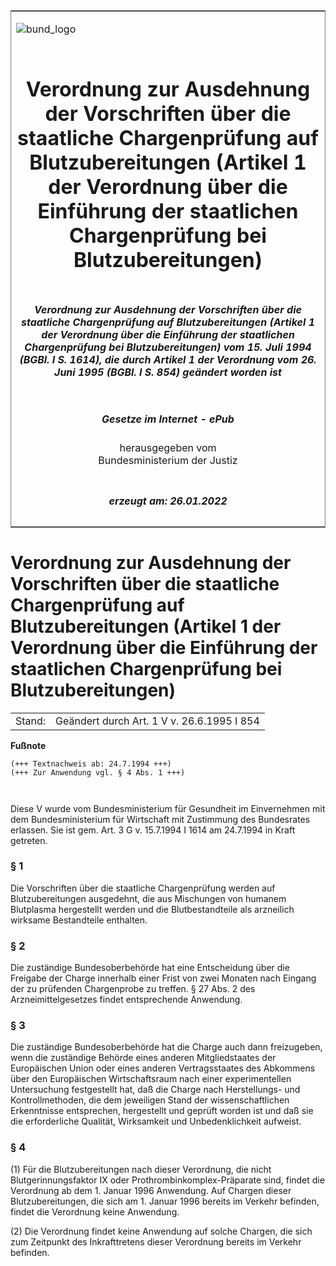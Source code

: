 <span id="DECKBLATT.html"></span>

<table border="0" frame="border" width="100%">

<tr valign="top">

<td align="left">

![bund\_logo](BfJ_2021_Web_de_de.gif)

</td>

<td align="right">

 

</td>

</tr>

<tr align="center" valign="middle">

<td colspan="2">

# Verordnung zur Ausdehnung der Vorschriften über die staatliche Chargenprüfung auf Blutzubereitungen (Artikel 1 der Verordnung über die Einführung der staatlichen Chargenprüfung bei Blutzubereitungen)

</td>

</tr>

<tr align="center" valign="middle">

<td colspan="2">

##### Verordnung zur Ausdehnung der Vorschriften über die staatliche Chargenprüfung auf Blutzubereitungen (Artikel 1 der Verordnung über die Einführung der staatlichen Chargenprüfung bei Blutzubereitungen) vom 15. Juli 1994 (BGBl. I S. 1614), die durch Artikel 1 der Verordnung vom 26. Juni 1995 (BGBl. I S. 854) geändert worden ist

</td>

</tr>

<tr align="center" valign="middle">

<td colspan="2">

  
  

##### Gesetze im Internet - ePub  
  
herausgegeben vom  
Bundesministerium der Justiz

</td>

</tr>

<tr align="center" valign="bottom">

<td colspan="2">

  
  

##### erzeugt am: 26.01.2022

</td>

</tr>

</table>

<span id="BJNR161410994.html"></span>

# Verordnung zur Ausdehnung der Vorschriften über die staatliche Chargenprüfung auf Blutzubereitungen (Artikel 1 der Verordnung über die Einführung der staatlichen Chargenprüfung bei Blutzubereitungen)

<div>

<div class="jnhtml">

|        |                                            |
| ------ | ------------------------------------------ |
| Stand: | Geändert durch Art. 1 V v. 26.6.1995 I 854 |

</div>

</div>

<div>

  
**Fußnote**

<div class="jnhtml">

<div>

<div class="jurAbsatz">

  

``` 
(+++ Textnachweis ab: 24.7.1994 +++)
(+++ Zur Anwendung vgl. § 4 Abs. 1 +++)

 
```

Diese V wurde vom Bundesministerium für Gesundheit im Einvernehmen mit
dem Bundesministerium für Wirtschaft mit Zustimmung des Bundesrates
erlassen. Sie ist gem. Art. 3 G v. 15.7.1994 I 1614 am 24.7.1994 in
Kraft getreten.

</div>

</div>

</div>

</div>

<span id="BJNR161410994BJNE000100307.html"></span>

### § 1  

<div>

<div class="jnhtml">

<div>

<div class="jurAbsatz">

Die Vorschriften über die staatliche Chargenprüfung werden auf
Blutzubereitungen ausgedehnt, die aus Mischungen von humanem Blutplasma
hergestellt werden und die Blutbestandteile als arzneilich wirksame
Bestandteile enthalten.

</div>

</div>

</div>

</div>

<span id="BJNR161410994BJNE000200307.html"></span>

### § 2  

<div>

<div class="jnhtml">

<div>

<div class="jurAbsatz">

Die zuständige Bundesoberbehörde hat eine Entscheidung über die Freigabe
der Charge innerhalb einer Frist von zwei Monaten nach Eingang der zu
prüfenden Chargenprobe zu treffen. § 27 Abs. 2 des Arzneimittelgesetzes
findet entsprechende Anwendung.

</div>

</div>

</div>

</div>

<span id="BJNR161410994BJNE000300307.html"></span>

### § 3  

<div>

<div class="jnhtml">

<div>

<div class="jurAbsatz">

Die zuständige Bundesoberbehörde hat die Charge auch dann freizugeben,
wenn die zuständige Behörde eines anderen Mitgliedstaates der
Europäischen Union oder eines anderen Vertragsstaates des Abkommens
über den Europäischen Wirtschaftsraum nach einer experimentellen
Untersuchung festgestellt hat, daß die Charge nach Herstellungs- und
Kontrollmethoden, die dem jeweiligen Stand der wissenschaftlichen
Erkenntnisse entsprechen, hergestellt und geprüft worden ist und daß sie
die erforderliche Qualität, Wirksamkeit und Unbedenklichkeit aufweist.

</div>

</div>

</div>

</div>

<span id="BJNR161410994BJNE000401308.html"></span>

### § 4  

<div>

<div class="jnhtml">

<div>

<div class="jurAbsatz">

(1) Für die Blutzubereitungen nach dieser Verordnung, die nicht
Blutgerinnungsfaktor IX oder Prothrombinkomplex-Präparate sind, findet
die Verordnung ab dem 1. Januar 1996 Anwendung. Auf Chargen dieser
Blutzubereitungen, die sich am 1. Januar 1996 bereits im Verkehr
befinden, findet die Verordnung keine Anwendung.

</div>

<div class="jurAbsatz">

(2) Die Verordnung findet keine Anwendung auf solche Chargen, die sich
zum Zeitpunkt des Inkrafttretens dieser Verordnung bereits im Verkehr
befinden.

</div>

</div>

</div>

</div>
